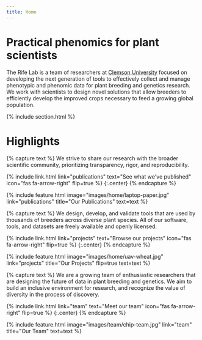 ```yaml
---
title: Home
---
```


# Practical phenomics for plant scientists

The Rife Lab is a team of researchers at [Clemson University](https://www.clemson.edu/) focused on developing the next generation of tools to effectively collect and manage phenotypic and phenomic data for plant breeding and genetics research. We work with scientists to design novel solutions that allow breeders to efficiently develop the improved crops necessary to feed a growing global population.

{% include section.html %}

# Highlights

{% capture text %}
We strive to share our research with the broader scientific community, prioritizing transparency, rigor, and reproducibility.

{%
  include link.html
  link="publications"
  text="See what we've published"
  icon="fas fa-arrow-right"
  flip=true
%}
{:.center}
{% endcapture %}

{%
  include feature.html
  image="images/home/laptop-paper.jpg"
  link="publications"
  title="Our Publications"
  text=text
%}

{% capture text %}
We design, develop, and validate tools that are used by thousands of breeders across diverse plant species. All of our software, tools, and datasets are freely available and openly licensed.

{%
  include link.html
  link="projects"
  text="Browse our projects"
  icon="fas fa-arrow-right"
  flip=true
%}
{:.center}
{% endcapture %}

{%
  include feature.html
  image="images/home/uav-wheat.jpg"
  link="projects"
  title="Our Projects"
  flip=true
  text=text
%}

{% capture text %}
We are a growing team of enthusiastic researchers that are designing the future of data in plant breeding and genetics. We aim to build an inclusive environment for research, and recognize the value of diversity in the process of discovery.

{%
  include link.html
  link="team"
  text="Meet our team"
  icon="fas fa-arrow-right"
  flip=true
%}
{:.center}
{% endcapture %}

{%
  include feature.html
  image="images/team/chip-team.jpg"
  link="team"
  title="Our Team"
  text=text
%}
